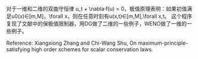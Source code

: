 对于一维和二维的双曲守恒律 u_t + \nabla·f(u) = 0，极值原理表明：如果初值满足u0(x)∈[m,M]，\forall x，则在任意时刻有u(x,t)∈[m,M],\forall x,t。
这个程序复现了文献中的保极值限制器，用DG做了二维的一些例子，WENO做了一维的一些例子。

Reference: Xiangxiong Zhang and Chi-Wang Shu, On maximum-principle-satisfying high order schemes for scalar conservation laws.
